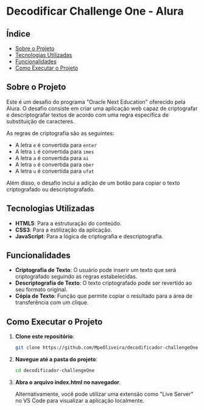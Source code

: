 # Decodificar Challenge One - Alura

## Índice

- [Sobre o Projeto](#sobre-o-projeto)
- [Tecnologias Utilizadas](#tecnologias-utilizadas)
- [Funcionalidades](#funcionalidades)
- [Como Executar o Projeto](#como-executar-o-projeto)

## Sobre o Projeto

Este é um desafio do programa "Oracle Next Education" oferecido pela Alura. O desafio consiste em criar uma aplicação web capaz de criptografar e descriptografar textos de acordo com uma regra específica de substituição de caracteres.

As regras de criptografia são as seguintes:

- A letra `e` é convertida para `enter`
- A letra `i` é convertida para `imes`
- A letra `a` é convertida para `ai`
- A letra `o` é convertida para `ober`
- A letra `u` é convertida para `ufat`

Além disso, o desafio inclui a adição de um botão para copiar o texto criptografado ou descriptografado.

## Tecnologias Utilizadas

- **HTML5**: Para a estruturação do conteúdo.
- **CSS3**: Para a estilização da aplicação.
- **JavaScript**: Para a lógica de criptografia e descriptografia.

## Funcionalidades

- **Criptografia de Texto**: O usuário pode inserir um texto que será criptografado seguindo as regras estabelecidas.
- **Descriptografia de Texto**: O texto criptografado pode ser revertido ao seu formato original.
- **Cópia de Texto**: Função que permite copiar o resultado para a área de transferência com um clique.

## Como Executar o Projeto

1. **Clone este repositório**:
   ```bash
   git clone https://github.com/MpeOliveira/decodificador-challengeOne.git

2. **Navegue até a pasta do projeto**:
   ```bash
   cd decodificador-challengeOne

3. **Abra o arquivo index.html no navegador**.
   
   Alternativamente, você pode utilizar uma extensão como "Live Server" no VS Code para visualizar a aplicação localmente.
